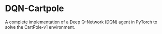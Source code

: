 # DQN-Cartpole
A complete implementation of a Deep Q-Network (DQN) agent in PyTorch to solve the CartPole-v1 environment.
